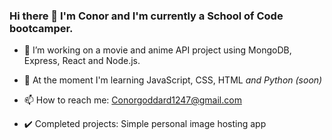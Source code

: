 ### Hi there 👋 I'm Conor and I'm currently a School of Code bootcamper.
- 🔭 I’m working on a movie and anime API project using MongoDB, Express, React and Node.js.
- 🌱 At the moment I'm learning JavaScript, CSS, HTML *and Python (soon)*
- 📫 How to reach me: Conorgoddard1247@gmail.com

- ✔️ Completed projects: Simple personal image hosting app
<!--
**ConorG1247/ConorG1247** is a ✨ _special_ ✨ repository because its `README.md` (this file) appears on your GitHub profile.

Here are some ideas to get you started:

- 🔭 I’m currently working on ...
- 🌱 I’m currently learning ...
- 👯 I’m looking to collaborate on ...
- 🤔 I’m looking for help with ...
- 💬 Ask me about ...
- 📫 How to reach me: ...
- 😄 Pronouns: ...
- ⚡ Fun fact: ...
-->
